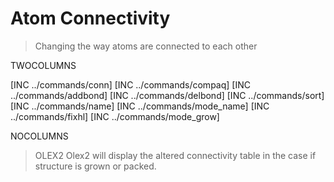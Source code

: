 # Atom Connectivity
> Changing the way atoms are connected to each other

TWOCOLUMNS

[INC ../commands/conn]
[INC ../commands/compaq]
[INC ../commands/addbond]
[INC ../commands/delbond]
[INC ../commands/sort]
[INC ../commands/name]
[INC ../commands/mode_name]
[INC ../commands/fixhl]
[INC ../commands/mode_grow]

NOCOLUMNS

>OLEX2 Olex2 will display the altered connectivity table in the case if structure is grown or packed.

